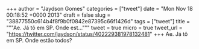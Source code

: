 
+++
author = "Jaydson Gomes"
categories = ["tweet"]
date = "Mon Nov 18 00:18:52 +0000 2013"
draft = false
slug = "38877550c614b4f8f9b0f0842e87395c66f1426d"
tags = ["tweet"]
title = """Ae. Já tô em SP. Onde est..."""
tweet = true
micro = true
tweet_url = "https://twitter.com/jaydson/status/402229381978132481"
+++
Ae. Já tô em SP. Onde estão todos?
